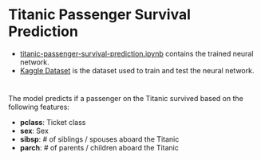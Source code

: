 # Titanic Passenger Survival Prediction
- [titanic-passenger-survival-prediction.ipynb](titanic-passenger-survival-prediction.ipynb) contains the trained neural network.
- [Kaggle Dataset](https://www.kaggle.com/competitions/titanic/data) is the dataset used to train and test the neural network.
#
The model predicts if a passenger on the Titanic survived based on the following features:
- **pclass**: Ticket class	
- **sex**: Sex
- **sibsp**: # of siblings / spouses aboard the Titanic	
- **parch**: # of parents / children aboard the Titanic	
